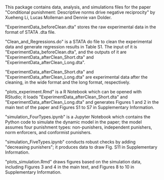 
This package contains data, analysis, and simulations files for the paper "Conditional punishment: Descriptive norms drive negative reciprocity" by Xueheng Li, Lucas Molleman and Dennie van Dolder. 

"ExperimentData_beforeClean.dta" stores the raw experimental data in the format of STATA .dta file.

"Clean_and_Regressions.do"  is a STATA do file to clean the experimental data and generate regression results in Table S1. The input of it is "ExperimentData_beforeClean.dta", and the outputs of it are "ExperimentData_afterClean_Short.dta" and "ExperimentData_afterClean_Long.dta".

"ExperimentData_afterClean_Short.dta" and "ExperimentData_afterClean_Long.dta" are experimental data after the cleaning, in the wide format and the long format, respectively.

"plots_experiment.Rmd" is a R Notebook which can be opened with RStudio; it loads "ExperimentData_afterClean_Short.dta" and "ExperimentData_afterClean_Long.dta" and  generates Figures 1 and 2 in the main text of the paper and Figures S1 to S7 in Supplementary Information.

"simulation_FourTypes.ipynb" is a Jupyter Notebook which contains the Python code to simulate the dynamic model in the paper; the model assumes four punishment types: non-punishers, independent punishers, norm enforcers, and conformist punishers. 

"simulation_FiveTypes.ipynb" conducts robust checks by adding "decreasing punishers"; it produces data to draw Fig. S11 in Supplementary Information. 

"plots_simulation.Rmd" draws figures based on the simulation data, including Figures 3 and 4 in the main text, and Figures 8 to 10 in Supplementary Information.



